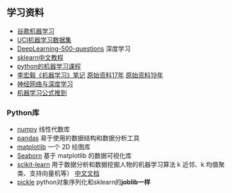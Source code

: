 ## 学习资料

- [谷歌机器学习](https://developers.google.com/machine-learning/crash-course/descending-into-ml/check-your-understanding?hl=zh-cn)
- [UCI机器学习数据集](https://archive.ics.uci.edu/ml/index.php)
- [DeepLearning-500-questions](https://github.com/scutan90/DeepLearning-500-questions) 深度学习
- [sklearn中文教程](https://sklearn.apachecn.org)
- [python的机器学习课程](https://github.com/machinelearningmindset/machine-learning-course)
- [李宏毅《机器学习》笔记](https://github.com/datawhalechina/leeml-notes) [原始资料17年](http://speech.ee.ntu.edu.tw/~tlkagk/courses_ML17.html) [原始资料19年](http://speech.ee.ntu.edu.tw/~tlkagk/courses_ML19.html)
- [神经网络与深度学习](https://github.com/nndl/nndl.github.io)
- [机器学习公式推到](https://github.com/datawhalechina/pumpkin-book)


### Python库

- [numpy](https://numpy.org/) 线性代数库
- [pandas](https://github.com/pandas-dev/pandas) 易于使用的数据结构和数据分析工具
- [matplotlib](https://matplotlib.org/) 一个 2D 绘图库
- [Seaborn]() 基于 matplotlib 的数据可视化库 
- [scikit-learn](https://scikit-learn.org/stable/) 用于数据分析和数据挖掘人物的机器学习算法 k 近邻、k 均值聚类、支持向量机等） [中文文档](https://sklearn.apachecn.org/)
- [pickle](https://docs.python.org/3/library/pickle.html) python对象序列化和sklearn的**joblib一样**
